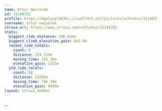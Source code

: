 ```yaml
---
name: Artur Owczarek
id: 31148352
profile: https://dgalywyr863hv.cloudfront.net/pictures/athletes/31148352/15906846/1/large.jpg
username: artur-owczarek
strava_url: https://www.strava.com/athletes/31148352
stats:
  biggest_ride_distance: 106.64km
  biggest_climb_elevation_gain: 542.9m
  recent_ride_totals:
    count: 9
    distance: 224.15km
    moving_time: 12h 36m
    elevation_gain: 2331m
  ytd_ride_totals:
    count: 58
    distance: 1158km
    moving_time: 78h 20m
    elevation_gain: 9495m
layout: strava_member
--- 
```

...
